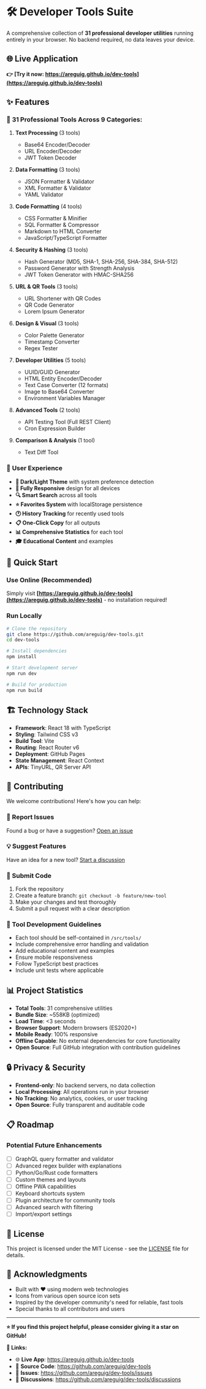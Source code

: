 # 🛠️ Developer Tools Suite

A comprehensive collection of **31 professional developer utilities** running entirely in your browser. No backend required, no data leaves your device.

## 🌐 Live Application

**👉 [Try it now: https://areguig.github.io/dev-tools](https://areguig.github.io/dev-tools)**

## ✨ Features

### 🔧 **31 Professional Tools Across 9 Categories:**

1. **Text Processing** (3 tools)
   - Base64 Encoder/Decoder
   - URL Encoder/Decoder  
   - JWT Token Decoder

2. **Data Formatting** (3 tools)
   - JSON Formatter & Validator
   - XML Formatter & Validator
   - YAML Validator

3. **Code Formatting** (4 tools)
   - CSS Formatter & Minifier
   - SQL Formatter & Compressor
   - Markdown to HTML Converter
   - JavaScript/TypeScript Formatter

4. **Security & Hashing** (3 tools)
   - Hash Generator (MD5, SHA-1, SHA-256, SHA-384, SHA-512)
   - Password Generator with Strength Analysis
   - JWT Token Generator with HMAC-SHA256

5. **URL & QR Tools** (3 tools)
   - URL Shortener with QR Codes
   - QR Code Generator
   - Lorem Ipsum Generator

6. **Design & Visual** (3 tools)
   - Color Palette Generator
   - Timestamp Converter
   - Regex Tester

7. **Developer Utilities** (5 tools)
   - UUID/GUID Generator
   - HTML Entity Encoder/Decoder
   - Text Case Converter (12 formats)
   - Image to Base64 Converter
   - Environment Variables Manager

8. **Advanced Tools** (2 tools)
   - API Testing Tool (Full REST Client)
   - Cron Expression Builder

9. **Comparison & Analysis** (1 tool)
   - Text Diff Tool

### 🎨 **User Experience**
- **🌙 Dark/Light Theme** with system preference detection
- **📱 Fully Responsive** design for all devices
- **🔍 Smart Search** across all tools
- **⭐ Favorites System** with localStorage persistence
- **🕐 History Tracking** for recently used tools
- **📋 One-Click Copy** for all outputs
- **📊 Comprehensive Statistics** for each tool
- **🎓 Educational Content** and examples

## 🚀 Quick Start

### Use Online (Recommended)
Simply visit **[https://areguig.github.io/dev-tools](https://areguig.github.io/dev-tools)** - no installation required!

### Run Locally
```bash
# Clone the repository
git clone https://github.com/areguig/dev-tools.git
cd dev-tools

# Install dependencies
npm install

# Start development server
npm run dev

# Build for production
npm run build
```

## 🏗️ Technology Stack

- **Framework**: React 18 with TypeScript
- **Styling**: Tailwind CSS v3
- **Build Tool**: Vite
- **Routing**: React Router v6
- **Deployment**: GitHub Pages
- **State Management**: React Context
- **APIs**: TinyURL, QR Server API

## 🤝 Contributing

We welcome contributions! Here's how you can help:

### 🐛 Report Issues
Found a bug or have a suggestion? [Open an issue](https://github.com/areguig/dev-tools/issues)

### 💡 Suggest Features
Have an idea for a new tool? [Start a discussion](https://github.com/areguig/dev-tools/discussions)

### 🔧 Submit Code
1. Fork the repository
2. Create a feature branch: `git checkout -b feature/new-tool`
3. Make your changes and test thoroughly
4. Submit a pull request with a clear description

### 📝 Tool Development Guidelines
- Each tool should be self-contained in `/src/tools/`
- Include comprehensive error handling and validation
- Add educational content and examples
- Ensure mobile responsiveness
- Follow TypeScript best practices
- Include unit tests where applicable

## 📊 Project Statistics

- **Total Tools**: 31 comprehensive utilities
- **Bundle Size**: ~558KB (optimized)
- **Load Time**: <3 seconds
- **Browser Support**: Modern browsers (ES2020+)
- **Mobile Ready**: 100% responsive
- **Offline Capable**: No external dependencies for core functionality
- **Open Source**: Full GitHub integration with contribution guidelines

## 🔒 Privacy & Security

- **Frontend-only**: No backend servers, no data collection
- **Local Processing**: All operations run in your browser
- **No Tracking**: No analytics, cookies, or user tracking
- **Open Source**: Fully transparent and auditable code

## 📋 Roadmap

### Potential Future Enhancements
- [ ] GraphQL query formatter and validator
- [ ] Advanced regex builder with explanations
- [ ] Python/Go/Rust code formatters
- [ ] Custom themes and layouts
- [ ] Offline PWA capabilities
- [ ] Keyboard shortcuts system
- [ ] Plugin architecture for community tools
- [ ] Advanced search with filtering
- [ ] Import/export settings

## 📄 License

This project is licensed under the MIT License - see the [LICENSE](LICENSE) file for details.

## 🙏 Acknowledgments

- Built with ❤️ using modern web technologies
- Icons from various open source icon sets
- Inspired by the developer community's need for reliable, fast tools
- Special thanks to all contributors and users

---

**⭐ If you find this project helpful, please consider giving it a star on GitHub!**

**🔗 Links:**
- 🌐 **Live App**: https://areguig.github.io/dev-tools
- 📂 **Source Code**: https://github.com/areguig/dev-tools
- 🐛 **Issues**: https://github.com/areguig/dev-tools/issues
- 💬 **Discussions**: https://github.com/areguig/dev-tools/discussions